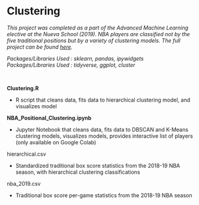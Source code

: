 # Clustering

*This project was completed as a part of the Advanced Machine Learning elective at the Nueva School (2019). NBA players are classified not by the five traditional positions but by a variety of clustering models. The full project can be found [here](https://jeremydumalig.com/clustering/).*

*Packages/Libraries Used : sklearn, pandas, ipywidgets* <br>
*Packages/Libraries Used : tidyverse, ggplot, cluster*

<br>

**Clustering.R**
* R script that cleans data, fits data to hierarchical clustering model, and visualizes model

**NBA_Positional_Clustering.ipynb**
* Jupyter Notebook that cleans data, fits data to DBSCAN and K-Means clustering models, visualizes models, provides interactive list of players (only available on Google Colab)

hierarchical.csv
* Standardized traditional box score statistics from the 2018-19 NBA season, with hierarchical clustering classifications

nba_2019.csv
* Traditional box score per-game statistics from the 2018-19 NBA season
